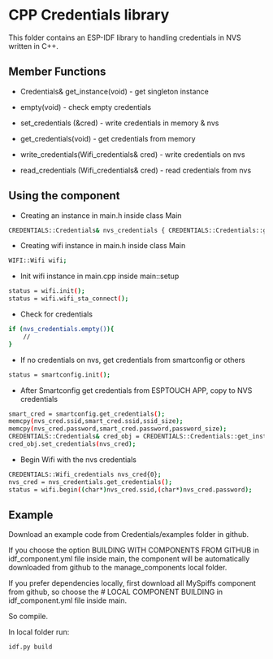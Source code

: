 # CPP Credentials library
This folder contains an ESP-IDF library to handling credentials in NVS written in C++.

## Member Functions
-  Credentials& get_instance(void) - get singleton instance

- empty(void) - check empty credentials

- set_credentials (&cred) - write credentials in memory & nvs

- get_credentials(void) - get credentials from memory

- write_credentials(Wifi_credentials& cred) - write credentials on nvs

- read_credentials (Wifi_credentials& cred) - read credentials from nvs

## Using the component
- Creating an instance in main.h inside class Main
```bash
CREDENTIALS::Credentials& nvs_credentials { CREDENTIALS::Credentials::get_instance() };
``````

- Creating wifi instance in main.h inside class Main
```bash
WIFI::Wifi wifi;
``````


- Init wifi instance in main.cpp inside main::setup
```bash
status = wifi.init();
status = wifi.wifi_sta_connect();
``````

- Check for credentials
```bash
if (nvs_credentials.empty()){
    //
}
```
- If no credentials on nvs, get credentials from smartconfig or others
```bash
status = smartconfig.init();
```
- After Smartconfig get credentials from ESPTOUCH APP, copy to NVS credentials
```bash
smart_cred = smartconfig.get_credentials();
memcpy(nvs_cred.ssid,smart_cred.ssid,ssid_size);
memcpy(nvs_cred.password,smart_cred.password,password_size);
CREDENTIALS::Credentials& cred_obj = CREDENTIALS::Credentials::get_instance();
cred_obj.set_credentials(nvs_cred);
```

- Begin Wifi with the nvs credentials
```bash
CREDENTIALS::Wifi_credentials nvs_cred{0};
nvs_cred = nvs_credentials.get_credentials();
status = wifi.begin((char*)nvs_cred.ssid,(char*)nvs_cred.password);
```

## Example
Download an example code from Credentials/examples folder in github.


If you choose the option BUILDING WITH COMPONENTS FROM GITHUB in idf_component.yml file inside main, the component will be automatically downloaded from github to the manage_components local folder.

If you prefer dependencies locally, first download all MySpiffs component from github, so choose the # LOCAL COMPONENT BUILDING  in idf_component.yml file inside main. 

So compile.

In local folder run:
```bash
idf.py build
```




